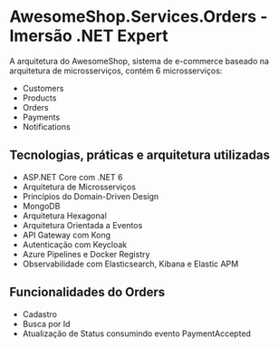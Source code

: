 # AwesomeShop.Services.Orders - Imersão .NET Expert

A arquitetura do AwesomeShop, sistema de e-commerce baseado na arquitetura de microsserviços, contém 6 microsserviços:
- Customers
- Products
- Orders
- Payments
- Notifications

## Tecnologias, práticas e arquitetura utilizadas
- ASP.NET Core com .NET 6
- Arquitetura de Microsserviços
- Princípios do Domain-Driven Design
- MongoDB
- Arquitetura Hexagonal
- Arquitetura Orientada a Eventos
- API Gateway com Kong
- Autenticação com Keycloak
- Azure Pipelines e Docker Registry
- Observabilidade com Elasticsearch, Kibana e Elastic APM

## Funcionalidades do Orders
- Cadastro
- Busca por Id
- Atualização de Status consumindo evento PaymentAccepted
